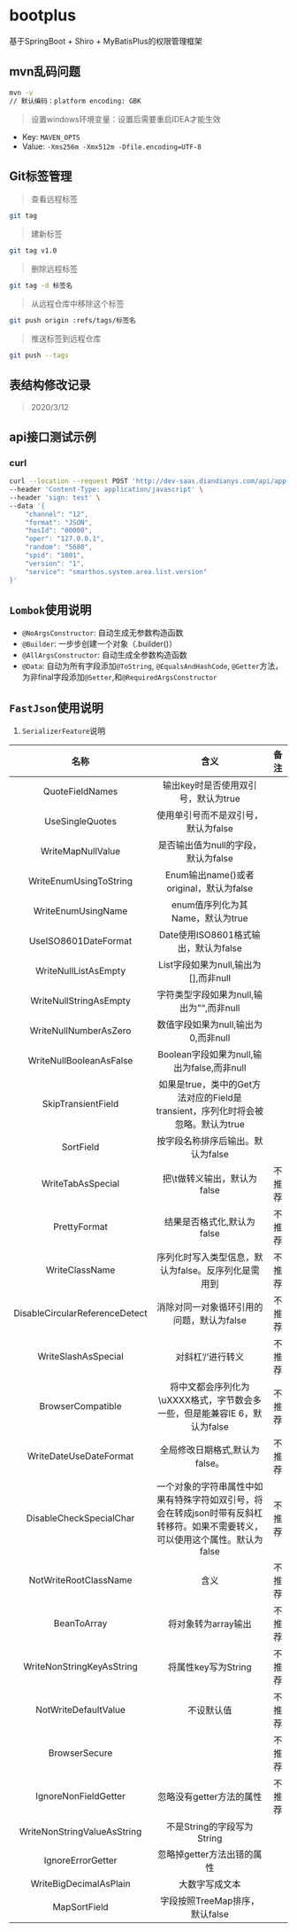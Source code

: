 # bootplus
基于SpringBoot + Shiro + MyBatisPlus的权限管理框架

## mvn乱码问题
```bash
mvn -v
// 默认编码：platform encoding: GBK
```
> 设置windows环境变量：设置后需要重启IDEA才能生效
- Key: `MAVEN_OPTS`
- Value: `-Xms256m -Xmx512m -Dfile.encoding=UTF-8`

## Git标签管理
> 查看远程标签
```bash
git tag
```
> 建新标签
```bash
git tag v1.0
```
> 删除远程标签
```bash
git tag -d 标签名
```
> 从远程仓库中移除这个标签
```bash
git push origin :refs/tags/标签名
```
> 推送标签到远程仓库
```bash
git push --tags
```

## 表结构修改记录
> 2020/3/12

## api接口测试示例
### curl
```bash
curl --location --request POST 'http://dev-saas.diandianys.com/api/app' \
--header 'Content-Type: application/javascript' \
--header 'sign: test' \
--data '{
    "channel": "12",
    "format": "JSON",
    "hosId": "00000",
    "oper": "127.0.0.1",
    "random": "5680",
    "spid": "1001",
    "version": "1",
    "service": "smarthos.system.area.list.version"
}'
```

## `Lombok`使用说明
- `@NoArgsConstructor`: 自动生成无参数构造函数
- `@Builder`: 一步步创建一个对象（.builder()）
- `@AllArgsConstructor`: 自动生成全参数构造函数
- `@Data`: 自动为所有字段添加`@ToString`, `@EqualsAndHashCode`, `@Getter`方法，为非final字段添加`@Setter`,和`@RequiredArgsConstructor`

## `FastJson`使用说明
1. `SerializerFeature`说明

| 名称 | 含义 | 备注 |
| :---: | :---: | :---: |
| QuoteFieldNames | 输出key时是否使用双引号，默认为true |  |
| UseSingleQuotes	 | 使用单引号而不是双引号，默认为false |  |
| WriteMapNullValue | 是否输出值为null的字段，默认为false |  |
| WriteEnumUsingToString | Enum输出name()或者original，默认为false |  |
| WriteEnumUsingName | enum值序列化为其Name，默认为true |  |
| UseISO8601DateFormat | Date使用ISO8601格式输出，默认为false |  |
| WriteNullListAsEmpty | List字段如果为null,输出为[],而非null |  |
| WriteNullStringAsEmpty | 字符类型字段如果为null,输出为”“,而非null |  |
| WriteNullNumberAsZero | 数值字段如果为null,输出为0,而非null |  |
| WriteNullBooleanAsFalse | Boolean字段如果为null,输出为false,而非null |  |
| SkipTransientField | 如果是true，类中的Get方法对应的Field是transient，序列化时将会被忽略。默认为true |  |
| SortField | 按字段名称排序后输出。默认为false |  |
| WriteTabAsSpecial | 把\t做转义输出，默认为false | 不推荐 |
| PrettyFormat | 结果是否格式化,默认为false | 不推荐 |
| WriteClassName | 序列化时写入类型信息，默认为false。反序列化是需用到 | 不推荐 |
| DisableCircularReferenceDetect | 消除对同一对象循环引用的问题，默认为false | 不推荐 |
| WriteSlashAsSpecial | 对斜杠’/’进行转义 | 不推荐 |
| BrowserCompatible | 将中文都会序列化为\uXXXX格式，字节数会多一些，但是能兼容IE 6，默认为false | 不推荐 |
| WriteDateUseDateFormat | 全局修改日期格式,默认为false。 | 不推荐 |
| DisableCheckSpecialChar | 一个对象的字符串属性中如果有特殊字符如双引号，将会在转成json时带有反斜杠转移符。如果不需要转义，可以使用这个属性。默认为false | 不推荐 |
| NotWriteRootClassName | 含义 | 不推荐 |
| BeanToArray | 将对象转为array输出 | 不推荐 |
| WriteNonStringKeyAsString | 将属性key写为String | 不推荐 |
| NotWriteDefaultValue | 不设默认值 | 不推荐 |
| BrowserSecure |  | 不推荐 |
| IgnoreNonFieldGetter | 忽略没有getter方法的属性 | 不推荐 |
| WriteNonStringValueAsString | 不是String的字段写为String |  |
| IgnoreErrorGetter | 忽略掉getter方法出错的属性 |  |
| WriteBigDecimalAsPlain | 大数字写成文本 |  |
| MapSortField | 字段按照TreeMap排序，默认false |  |
